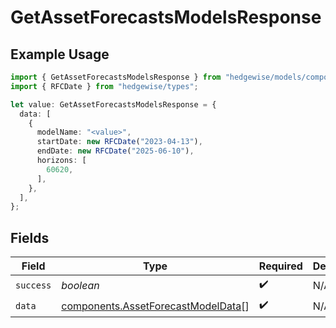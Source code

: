 # GetAssetForecastsModelsResponse

## Example Usage

```typescript
import { GetAssetForecastsModelsResponse } from "hedgewise/models/components";
import { RFCDate } from "hedgewise/types";

let value: GetAssetForecastsModelsResponse = {
  data: [
    {
      modelName: "<value>",
      startDate: new RFCDate("2023-04-13"),
      endDate: new RFCDate("2025-06-10"),
      horizons: [
        60620,
      ],
    },
  ],
};
```

## Fields

| Field                                                                                    | Type                                                                                     | Required                                                                                 | Description                                                                              |
| ---------------------------------------------------------------------------------------- | ---------------------------------------------------------------------------------------- | ---------------------------------------------------------------------------------------- | ---------------------------------------------------------------------------------------- |
| `success`                                                                                | *boolean*                                                                                | :heavy_check_mark:                                                                       | N/A                                                                                      |
| `data`                                                                                   | [components.AssetForecastModelData](../../models/components/assetforecastmodeldata.md)[] | :heavy_check_mark:                                                                       | N/A                                                                                      |